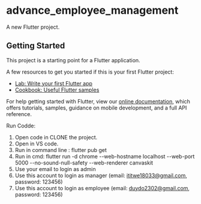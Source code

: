 # advance_employee_management

A new Flutter project.

## Getting Started

This project is a starting point for a Flutter application.

A few resources to get you started if this is your first Flutter project:

- [Lab: Write your first Flutter app](https://flutter.dev/docs/get-started/codelab)
- [Cookbook: Useful Flutter samples](https://flutter.dev/docs/cookbook)

For help getting started with Flutter, view our
[online documentation](https://flutter.dev/docs), which offers tutorials,
samples, guidance on mobile development, and a full API reference.

Run Codde: 
1. Open code in CLONE the project.
2. Open in VS code.
3. Run in command line : flutter pub get
4. Run in cmd: flutter run -d chrome --web-hostname localhost --web-port 5000 --no-sound-null-safety --web-renderer canvaskit
5. Use your email to login as admin
6. Use this account to login as manager (email: ititwe18033@gmail.com, password: 123456)
7. Use this account to login as employee (email: duydo2302@gmail.com, password: 123456)
